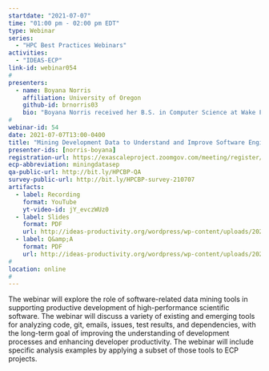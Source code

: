```yaml
---
startdate: "2021-07-07"
time: "01:00 pm - 02:00 pm EDT"
type: Webinar
series:
  - "HPC Best Practices Webinars"
activities:
  - "IDEAS-ECP"
link-id: webinar054
#
presenters:
  - name: Boyana Norris
    affiliation: University of Oregon
    github-id: brnorris03
    bio: "Boyana Norris received her B.S. in Computer Science at Wake Forest University in 1995 and her Ph.D. in Computer Science from the University of Illinois at Urbana-Champaign in 2000. She joined Argonne National Laboratory as a postdoctoral researcher in 1999 and continued working there through 2013 as an Assistant Computer Scientist and Computer Scientist. She is currently an Associate Professor at the Department of Computer and Information Science at the University of Oregon. Her research in high-performance computing (HPC) focuses on methodologies and tools for performance reasoning and automated optimization of scientific applications, while ensuring continued or better usability of HPC tools and libraries and improving developer productivity. She has coauthored over 90 peer-reviewed publications on topics including performance modeling, automated performance optimization (autotuning) of parallel scientific applications, embedding of domain-specific languages into legacy codes, source-transformation-based automatic differentiation, adaptive algorithms for HPC, component-based software engineering for HPC, and taxonomy-based approaches to learning and using HPC libraries."
#
webinar-id: 54
date: 2021-07-07T13:00-0400
title: "Mining Development Data to Understand and Improve Software Engineering Processes in HPC Projects"
presenter-ids: [norris-boyana]
registration-url: https://exascaleproject.zoomgov.com/meeting/register/vJIsd-msqjgpGsfS-Mj9ge97Dlt1r7TTbXE
ecp-abbreviation: miningdatasep
qa-public-url: http://bit.ly/HPCBP-QA
survey-public-url: http://bit.ly/HPCBP-survey-210707
artifacts:
  - label: Recording
    format: YouTube
    yt-video-id: jY_evczWUz0
  - label: Slides
    format: PDF
    url: http://ideas-productivity.org/wordpress/wp-content/uploads/2021/07/hpcbp054-miningdevdata.pdf
  - label: Q&amp;A
    format: PDF
    url: http://ideas-productivity.org/wordpress/wp-content/uploads/2021/07/hpcbp054-miningdevdata-qa.pdf
#
location: online
#
---
```

The webinar will explore the role of software-related data mining tools in supporting productive development of high-performance scientific software. The webinar will discuss a variety of existing and emerging tools for analyzing code, git, emails, issues, test results, and dependencies, with the long-term goal of improving the understanding of development processes and enhancing developer productivity. The webinar will include specific analysis examples by applying a subset of those tools to ECP projects.
